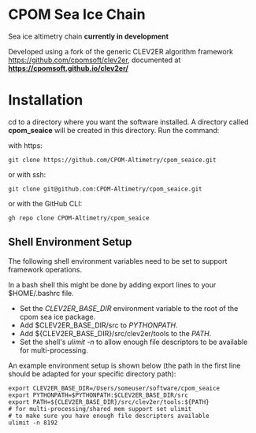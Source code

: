 # CPOM Sea Ice Chain 

Sea ice altimetry chain **currently in development**

Developed using a fork of the generic CLEV2ER algorithm framework <https://github.com/cpomsoft/clev2er>, documented at **<https://cpomsoft.github.io/clev2er/>**

# Installation

cd to a directory where you want the software installed. A directory called **cpom_seaice** will be created in this directory.
Run the command:

with https:

```git clone https://github.com/CPOM-Altimetry/cpom_seaice.git```

or with ssh:

```git clone git@github.com:CPOM-Altimetry/cpom_seaice.git```

or with the GitHub CLI:

```gh repo clone CPOM-Altimetry/cpom_seaice```

## Shell Environment Setup

The following shell environment variables need to be set to support framework
operations. 

In a bash shell this might be done by adding export lines to your $HOME/.bashrc file.  

- Set the *CLEV2ER_BASE_DIR* environment variable to the root of the cpom sea ice package.  
- Add $CLEV2ER_BASE_DIR/src to *PYTHONPATH*.   
- Add ${CLEV2ER_BASE_DIR}/src/clev2er/tools to the *PATH*.   
- Set the shell's *ulimit -n* to allow enough file descriptors to be available for
    multi-processing.

An example environment setup is shown below (the path in the first line should be
adapted for your specific directory path):

```script
export CLEV2ER_BASE_DIR=/Users/someuser/software/cpom_seaice
export PYTHONPATH=$PYTHONPATH:$CLEV2ER_BASE_DIR/src
export PATH=${CLEV2ER_BASE_DIR}/src/clev2er/tools:${PATH}
# for multi-processing/shared mem support set ulimit
# to make sure you have enough file descriptors available
ulimit -n 8192
```


